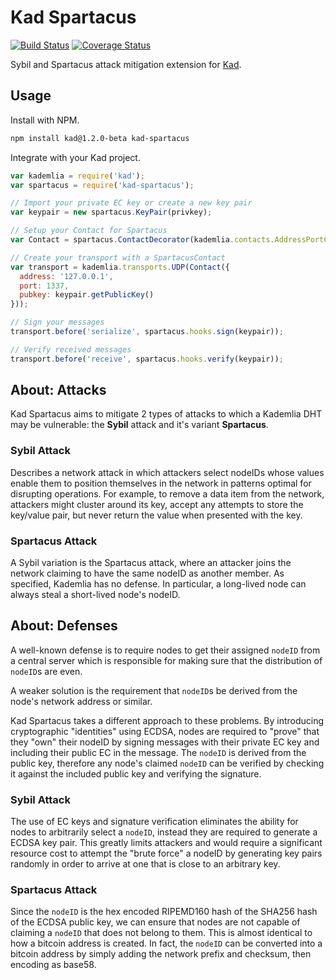 Kad Spartacus
=============

[![Build Status](https://img.shields.io/travis/gordonwritescode/kad-spartacus.svg?style=flat-square)](https://travis-ci.org/gordonwritescode/kad-spartacus)
[![Coverage Status](https://img.shields.io/coveralls/gordonwritescode/kad-spartacus.svg?style=flat-square)](https://coveralls.io/r/gordonwritescode/kad-spartacus)

Sybil and Spartacus attack mitigation extension for
[Kad](https://github.com/gordonwritescode/kad).

Usage
-----

Install with NPM.

```bash
npm install kad@1.2.0-beta kad-spartacus
```

Integrate with your Kad project.

```js
var kademlia = require('kad');
var spartacus = require('kad-spartacus');

// Import your private EC key or create a new key pair
var keypair = new spartacus.KeyPair(privkey);

// Setup your Contact for Spartacus
var Contact = spartacus.ContactDecorator(kademlia.contacts.AddressPortContact);

// Create your transport with a SpartacusContact
var transport = kademlia.transports.UDP(Contact({
  address: '127.0.0.1',
  port: 1337,
  pubkey: keypair.getPublicKey()
}));

// Sign your messages
transport.before('serialize', spartacus.hooks.sign(keypair));

// Verify received messages
transport.before('receive', spartacus.hooks.verify(keypair));
```

About: Attacks
--------------

Kad Spartacus aims to mitigate 2 types of attacks to which a Kademlia DHT may
be vulnerable: the **Sybil** attack and it's variant **Spartacus**.

### Sybil Attack

Describes a network attack in which attackers select nodeIDs whose values
enable them to position themselves in the network in patterns optimal for
disrupting operations. For example, to remove a data item from the network,
attackers might cluster around its key, accept any attempts to store the
key/value pair, but never return the value when presented with the key.

### Spartacus Attack

A Sybil variation is the Spartacus attack, where an attacker joins the network
claiming to have the same nodeID as another member. As specified, Kademlia has
no defense. In particular, a long-lived node can always steal a short-lived
node's nodeID.

About: Defenses
---------------

A well-known defense is to require nodes to get their assigned `nodeID` from a
central server which is responsible for making sure that the distribution of
`nodeID`s are even.

A weaker solution is the requirement that `nodeID`s be derived from the node's
network address or similar.

Kad Spartacus takes a different approach to these problems. By introducing
cryptographic "identities" using ECDSA, nodes are required to "prove" that they
"own" their nodeID by signing messages with their private EC key and including
their public EC in the message. The `nodeID` is derived from the public key,
therefore any node's claimed `nodeID` can be verified by checking it against the
included public key and verifying the signature.

### Sybil Attack

The use of EC keys and signature verification eliminates the ability for nodes
to arbitrarily select a `nodeID`, instead they are required to generate a ECDSA
key pair. This greatly limits attackers and would require a significant
resource cost to attempt the "brute force" a nodeID by generating key pairs
randomly in order to arrive at one that is close to an arbitrary key.

### Spartacus Attack

Since the `nodeID` is the hex encoded RIPEMD160 hash of the SHA256 hash of the
ECDSA public key, we can ensure that nodes are not capable of claiming a
`nodeID` that does not belong to them. This is almost identical to how a
bitcoin address is created. In fact, the `nodeID` can be converted into a
bitcoin address by simply adding the network prefix and checksum, then encoding
as base58.
